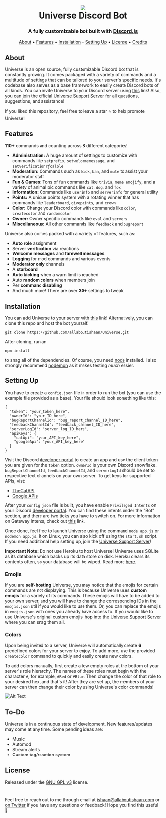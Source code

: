 <h1 align="center">
  <br>
  <a href="https://github.com/allaboutishaan/Universe"><img src="https://i.postimg.cc/50qnq8qP/banner.png"></a>
  <br>
  Universe Discord Bot
  <br>
</h1>

<h3 align=center>A fully customizable bot built with <a href=https://github.com/discordjs/discord.js>Discord.js</a></h3>

<p align="center">
  <a href="#about">About</a>
  •
  <a href="#features">Features</a>
  •
  <a href="#installation">Installation</a>
  •
  <a href="#setting-up">Setting Up</a>
  •
  <a href="#license">License</a>
  •
  <a href="#credits">Credits</a>
</p>

## About

Universe is an open source, fully customizable Discord bot that is constantly growing. It comes packaged with a variety of commands and a multitude of settings that can be tailored to your server's specific needs. It's codebase also serves as a base framework to easily create Discord bots of all kinds. You can invite Universe to your Discord server using [this](https://discord.com/api/oauth2/authorize?client_id=937468595032694824&permissions=8&scope=bot) link! Also, you can join the official [Universe Support Server](https://discord.gg/WM3Se5XGmU) for all questions, suggestions, and assistance!

If you liked this repository, feel free to leave a star ⭐ to help promote Universe!

## Features

**110+** commands and counting across **8** different categories!

  * **Administration:** A huge amount of settings to customize with commands like `setprefix`, `setwelcomemessage`, and `setverificationrƒcalole`
  * **Moderation:** Commands such as `kick`, `ban`, and `mute` to assist your moderator staff
  * **Fun & Games:** Tons of fun commands like `trivia`, `meme`, `emojify`, and a variety of animal pic commands like `cat`, `dog`, and `fox`
  * **Information:** Commands like `userinfo` and `serverinfo` for general utility
  * **Points:** A unique points system with a rotating winner that has commands like `leaderboard`, `givepoints`, and `crown`
  * **Color:** Change your Discord color with commands like `color`, `createcolor` and `randomcolor`
  * **Owner:** Owner specific commands like `eval` and `servers`
  * **Miscellaneous:** All other commands like `feedback` and `bugreport`

Universe also comes packed with a variety of features, such as:

  * **Auto role** assignment
  * Server **verification** via reactions
  * **Welcome messages** and **farewell messages**
  * **Logging** for mod commands and various events
  * **Moderator only** channels
  * A **starboard**
  * **Auto kicking** when a warn limit is reached
  * Auto **random colors** when members join
  * Per **command disabling**
  * And much more! There are over **30+** settings to tweak!


## Installation

You can add Universe to your server with [this](https://discord.com/api/oauth2/authorize?client_id=937468595032694824&permissions=8&scope=bot) link! Alternatively, you can clone this repo and host the bot yourself.
```
git clone https://github.com/allaboutishaan/Universe.git
```
After cloning, run an
```
npm install
```
to snag all of the dependencies. Of course, you need [node](https://nodejs.org/en/) installed. I also strongly recommend [nodemon](https://www.npmjs.com/package/nodemon) as it makes testing *much* easier.

## Setting Up

You have to create a `config.json` file in order to run the bot (you can use the example file provided as a base). Your file should look something like this:
```
{
  "token": "your_token_here",
  "ownerId": "your_ID_here",
  "bugReportChannelId": "bug_report_channel_ID_here",
  "feedbackChannelId": "feedback_channel_ID_here",
  "serverLogId": "server_log_ID_here",
  "apiKeys": {
    "catApi": "your_API_key_here",
    "googleApi": "your_API_key_here"
  }
}
```
Visit the Discord [developer portal](https://discordapp.com/developers/applications/) to create an app and use the client token you are given for the `token` option. `ownerId` is your own Discord snowflake. `bugReportChannelId`, `feedbackChannelId`, and `serverLogId` should be set to respective text channels on your own server. To get keys for supported APIs, vist:

  * [TheCatAPI](https://thecatapi.com/)
  * [Google APIs](https://console.developers.google.com/apis/)

After your `config.json` file is built, you have enable `Privileged Intents` on your Discord [developer portal](https://discordapp.com/developers/applications/). You can find these intents under the "Bot" section, and there are two ticks you have to switch on. For more information on Gateway Intents, check out [this](https://discordjs.guide/popular-topics/intents.html#the-intents-bit-field-wrapper) link.

Once done, feel free to launch Universe using the command `node app.js` or `nodemon app.js`. If on Linux, you can also kick off using the `start.sh` script. If you need additional help setting up, join the [Universe Support Server](https://discord.gg/WM3Se5XGmU)!

**Important Note:** Do not use Heroku to host Universe! Universe uses SQLite as its database which backs up its data store on disk. Heroku clears its contents often, so your database will be wiped. Read more [here](https://devcenter.heroku.com/articles/sqlite3).

### Emojis

If you are **self-hosting** Universe, you may notice that the emojis for certain commands are not displaying. This is because Universe uses **custom emojis** for a variety of its commands. These emojis will have to be added to your own server, and you will have to change the corresponding IDs in the `emojis.json` util if you would like to use them. Or, you can replace the emojis in `emojis.json` with ones you already have access to. If you would like to use Universe's original custom emojis, hop into the [Universe Support Server](https://discord.gg/WM3Se5XGmU) where you can snag them all.

### Colors

Upon being invited to a server, Universe will automatically create **6** predefined colors for your server to enjoy. To add more, use the provided `createcolor` command to quickly and easily create new colors.

To add colors manually, first create a few empty roles at the bottom of your server's role hierarchy. The names of these roles must begin with the character `#`, for example, `#Red` or `#Blue`. Then change the color of that role to your desired hex, and that's it! After they are set up, the members of your server can then change their color by using Universe's color commands!

![Alt Text](https://i.imgur.com/SLJCN6y.gif)

## To-Do

Universe is in a continuous state of development. New features/updates may come at any time. Some pending ideas are:

  * Music
  * Automod
  * Stream alerts
  * Custom tag/reaction system

## License

Released under the [GNU GPL v3](https://www.gnu.org/licenses/gpl-3.0.en.html) license.
#

Feel free to reach out to me through email at ishaan@allaboutishaan.com or [on Twitter](https://twitter.com/allaboutishaan) if you have any questions or feedback! Hope you find this useful 💙